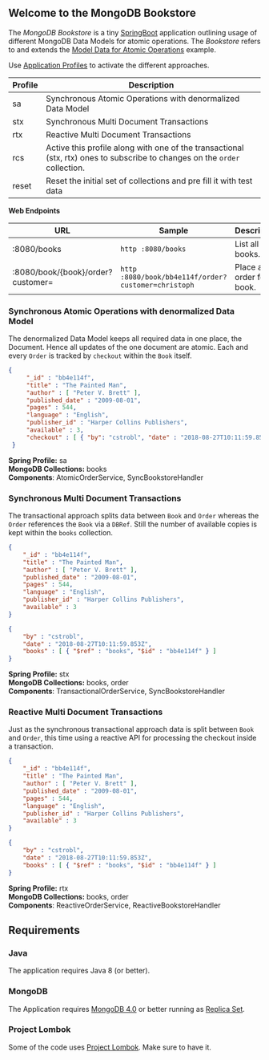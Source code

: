 ## Welcome to the MongoDB Bookstore

The _MongoDB Bookstore_ is a tiny [SpringBoot](https://github.com/spring-projects/spring-boot) application outlining usage of different MongoDB Data Models for atomic operations.
The _Bookstore_ refers to and extends the [Model Data for Atomic Operations](https://docs.mongodb.com/manual/tutorial/model-data-for-atomic-operations/#model-data-for-atomic-operations) example.

Use [Application Profiles](https://docs.spring.io/spring-boot/docs/current/reference/html/boot-features-profiles.html#boot-features-adding-active-profiles) to activate the different approaches.

Profile | Description
--- | ---
sa | Synchronous Atomic Operations with denormalized Data Model
stx | Synchronous Multi Document Transactions
rtx | Reactive Multi Document Transactions
rcs | Active this profile along with one of the transactional (stx, rtx) ones to subscribe to changes on the `order` collection.
reset | Reset the initial set of collections and pre fill it with test data

**Web Endpoints**

URL | Sample | Description
--- | --- | ---
:8080/books | `http :8080/books` | List all books.
:8080/book/{book}/order?customer= | `http :8080/book/bb4e114f/order?customer=christoph` | Place an order for a book.

### Synchronous Atomic Operations with denormalized Data Model

The denormalized Data Model keeps all required data in one place, the Document. Hence all updates of the one document are atomic.
Each and every `Order` is tracked by `checkout` within the `Book` itself.  

```json
{
     "_id" : "bb4e114f",
     "title" : "The Painted Man",
     "author" : [ "Peter V. Brett" ],
     "published_date" : "2009-08-01",
     "pages" : 544,
     "language" : "English",
     "publisher_id" : "Harper Collins Publishers",
     "available" : 3,
     "checkout" : [ { "by": "cstrobl", "date" : "2018-08-27T10:11:59.853Z" } ]
 }

```

**Spring Profile:** sa   
**MongoDB Collections:** books  
**Components**: AtomicOrderService, SyncBookstoreHandler    

### Synchronous Multi Document Transactions

The transactional approach splits data between `Book` and `Order` whereas the `Order` references the `Book` via a `DBRef`.
Still the number of available copies is kept within the `books` collection.

```json
{
    "_id" : "bb4e114f",
    "title" : "The Painted Man",
    "author" : [ "Peter V. Brett" ],
    "published_date" : "2009-08-01",
    "pages" : 544,
    "language" : "English",
    "publisher_id" : "Harper Collins Publishers",
    "available" : 3
}
```

```json
{
    "by" : "cstrobl",
    "date" : "2018-08-27T10:11:59.853Z",
    "books" : [ { "$ref" : "books", "$id" : "bb4e114f" } ]
}
```

**Spring Profile:** stx   
**MongoDB Collections:** books, order  
**Components**: TransactionalOrderService, SyncBookstoreHandler 

### Reactive Multi Document Transactions

Just as the synchronous transactional approach data is split between `Book` and `Order`, this time using a reactive API 
for processing the checkout inside a transaction.

```json
{
    "_id" : "bb4e114f",
    "title" : "The Painted Man",
    "author" : [ "Peter V. Brett" ],
    "published_date" : "2009-08-01",
    "pages" : 544,
    "language" : "English",
    "publisher_id" : "Harper Collins Publishers",
    "available" : 3
}
```

```json
{
    "by" : "cstrobl",
    "date" : "2018-08-27T10:11:59.853Z",
    "books" : [ { "$ref" : "books", "$id" : "bb4e114f" } ]
}
```

**Spring Profile:** rtx   
**MongoDB Collections:** books, order  
**Components**: ReactiveOrderService, ReactiveBookstoreHandler 

## Requirements

### Java

The application requires Java 8 (or better).

### MongoDB

The Application requires [MongoDB 4.0](https://www.mongodb.com/download-center#production) or better running as [Replica Set](https://docs.mongodb.com/manual/tutorial/deploy-replica-set/#procedure).

### Project Lombok

Some of the code uses [Project Lombok](https://projectlombok.org/). Make sure to have it.
